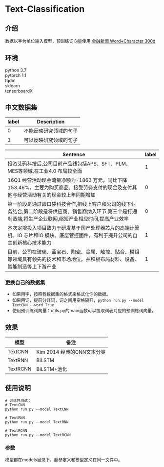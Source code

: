 # Text-Classification
## 介绍
数据以字为单位输入模型，预训练词向量使用 [金融新闻 Word+Character 300d](https://github.com/Embedding/Chinese-Word-Vectors)

## 环境
python 3.7  
pytorch 1.1  
tqdm  
sklearn  
tensorboardX

## 中文数据集
| label | Description            |
| ----- | ---------------------- |
| 0     | 不能反映研究领域的句子 |
| 1     | 可以反映研究领域的句子 |

| Sentence                                                     | label |
| ------------------------------------------------------------ | ----- |
| 投资艾码科技后,公司目前产品线包括APS、SFT、PLM、MES等领域,在工业4.0 布局较全面 | 1     |
| 16Q1 经营活动现金流量净额为-1863 万元，同比下降153.46%，主要为购买商品、接受劳务支付的现金及支付其他与经营活动有关的现金较上年同期增加 | 0     |
| 第一阶段是通过跟口袋科技合作,把线上客户和公司的线下业务结合;第二阶段是将供应商、销售商纳入环节;第三个是打通制造端,将生产企业联网,缩短产业相应时间,提高产业效率 | 0     |
| 本次定增投入项目致力于研发基于国产处理器芯片的高端计算机、IO 芯片和IO 模块、底层管控固件，有利于提升公司的自主创新核心技术能力 | 1     |
| 目前，公司在玻璃、蓝宝石、陶瓷、金属、触控、贴合、模组等领域具有领先的技术和市场地位，并积极布局材料、设备、智能制造等上下游产业 | 1     |

### 更换自己的数据集

 - 如果用字，按照我数据集的格式来格式化你的数据。  
 - 如果用词，提前分好词，词之间用空格隔开，`python run.py --model TextCNN --word True`  
 - 使用预训练词向量：utils.py的main函数可以提取词表对应的预训练词向量。  


## 效果

模型|备注
--|--
TextCNN|Kim 2014 经典的CNN文本分类
TextRNN|BiLSTM 
TextRCNN|BiLSTM+池化



## 使用说明
```
# 训练并测试：
# TextCNN
python run.py --model TextCNN

# TextRNN
python run.py --model TextRNN

# TextRCNN
python run.py --model TextRCNN
```

### 参数
模型都在models目录下，超参定义和模型定义在同一文件中。  


